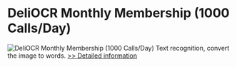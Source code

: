 # DeliOCR Monthly Membership (1000 Calls/Day)
![DeliOCR Monthly Membership (1000 Calls/Day)](https://mycommerce.akamaized.net/api/pimages/P300969375/BIG/300969375.PNG)
Text recognition, convert the image to words.
[>> Detailed information](https://secure.shareit.com/shareit/product.html?productid=300969375&affiliateid=200057808)